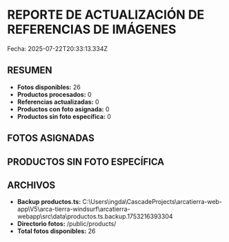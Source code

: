 # REPORTE DE ACTUALIZACIÓN DE REFERENCIAS DE IMÁGENES
Fecha: 2025-07-22T20:33:13.334Z

## RESUMEN
- **Fotos disponibles:** 26
- **Productos procesados:** 0
- **Referencias actualizadas:** 0
- **Productos con foto asignada:** 0
- **Productos sin foto específica:** 0

## FOTOS ASIGNADAS


## PRODUCTOS SIN FOTO ESPECÍFICA


## ARCHIVOS
- **Backup productos.ts:** C:\Users\ingda\CascadeProjects\arcatierra-web-app\V5\arca-tierra-windsurf\arcatierra-webapp\src\data\productos.ts.backup.1753216393304
- **Directorio fotos:** /public/products/
- **Total fotos disponibles:** 26
